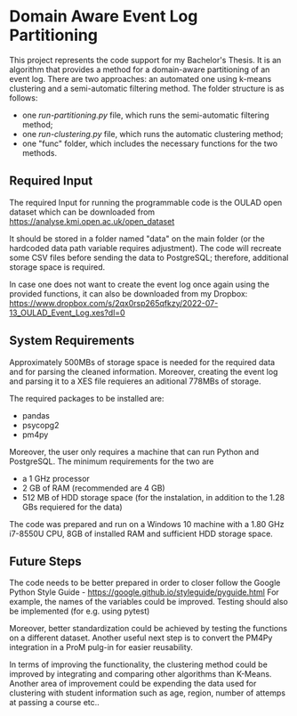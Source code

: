 # Domain Aware Event Log Partitioning

This project represents the code support for my Bachelor's Thesis. It is an algorithm that provides a method for a domain-aware partitioning of an event log. There are two approaches: an automated one using k-means clustering and a semi-automatic filtering method. The folder structure is as follows:
- one *run-partitioning.py* file, which runs the semi-automatic filtering method;
- one *run-clustering.py* file, which runs the automatic clustering method;
- one "func" folder, which includes the necessary functions for the two methods.

## Required Input
The required Input for running the programmable code is the OULAD open dataset which can be downloaded from https://analyse.kmi.open.ac.uk/open_dataset

It should be stored in a folder named "data" on the main folder (or the hardcoded data path variable requires adjustment). The code will recreate some CSV files before sending the data to PostgreSQL; therefore, additional storage space is required.

In case one does not want to create the event log once again using the provided functions, it can also be downloaded from my Dropbox: https://www.dropbox.com/s/2qx0rsp265qfkzy/2022-07-13_OULAD_Event_Log.xes?dl=0

## System Requirements
Approximately 500MBs of storage space is needed for the required data and for parsing the cleaned information. Moreover, creating the event log and parsing it to a XES file requieres an aditional 778MBs of storage.

The required packages to be installed are:
- pandas
- psycopg2
- pm4py

Moreover, the user only requires a machine that can run Python and PostgreSQL. The minimum requirements for the two are
- a 1 GHz processor
- 2 GB of RAM (recommended are 4 GB)
- 512 MB of HDD storage space (for the instalation, in addition to the 1.28 GBs requiered for the data)

The code was prepared and run on a Windows 10 machine with a 1.80 GHz i7-8550U CPU, 8GB of installed RAM and sufficient HDD storage space.

## Future Steps
The code needs to be better prepared in order to closer follow the Google Python Style Guide - https://google.github.io/styleguide/pyguide.html For example, the names of the variables could be improved.
Testing should also be implemented (for e.g. using pytest)

Moreover, better standardization could be achieved by testing the functions on a different dataset. Another useful next step is to convert the PM4Py integration in a ProM pulg-in for easier reusability. 

In terms of improving the functionality, the clustering method could be improved by integrating and comparing other algorithms than K-Means. Another area of improvement could be expending the data used for clustering with student information such as age, region, number of attemps at passing a course etc..
